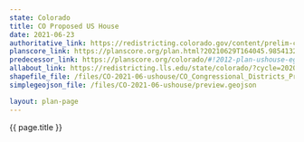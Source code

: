 ```yaml
---
state: Colorado
title: CO Proposed US House
date: 2021-06-23
authoritative_link: https://redistricting.colorado.gov/content/prelim-congressional-maps
planscore_link: https://planscore.org/plan.html?20210629T164045.985413296Z
predecessor_link: https://planscore.org/colorado/#!2012-plan-ushouse-eg
allabout_link: https://redistricting.lls.edu/state/colorado/?cycle=2020&level=Congress&startdate=2021-06-23
shapefile_file: /files/CO-2021-06-ushouse/CO_Congressional_Districts_Prelim_Final_SHP.zip
simplegeojson_file: /files/CO-2021-06-ushouse/preview.geojson

layout: plan-page
---
```


{{ page.title }}
